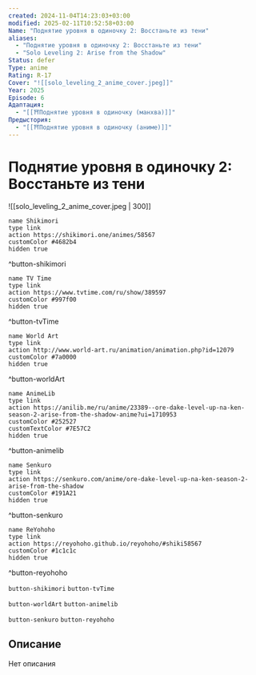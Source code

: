 ```yaml
---
created: 2024-11-04T14:23:03+03:00
modified: 2025-02-11T10:52:58+03:00
Name: "Поднятие уровня в одиночку 2: Восстаньте из тени"
aliases:
  - "Поднятие уровня в одиночку 2: Восстаньте из тени"
  - "Solo Leveling 2: Arise from the Shadow"
Status: defer
Type: anime
Rating: R-17
Cover: "![[solo_leveling_2_anime_cover.jpeg]]"
Year: 2025
Episode: 6
Адаптация:
  - "[[⛩️Поднятие уровня в одиночку (манхва)]]"
Предыстория:
  - "[[⛩️Поднятие уровня в одиночку (аниме)]]"
---
```


# Поднятие уровня в одиночку 2: Восстаньте из тени

![[solo_leveling_2_anime_cover.jpeg | 300]]

```button
name Shikimori
type link
action https://shikimori.one/animes/58567
customColor #4682b4
hidden true
```
^button-shikimori

```button
name TV Time
type link
action https://www.tvtime.com/ru/show/389597
customColor #997f00
hidden true
```
^button-tvTime

```button
name World Art
type link
action http://www.world-art.ru/animation/animation.php?id=12079
customColor #7a0000
hidden true
```
^button-worldArt

```button
name AnimeLib
type link
action https://anilib.me/ru/anime/23389--ore-dake-level-up-na-ken-season-2-arise-from-the-shadow-anime?ui=1710953
customColor #252527
customTextColor #7E57C2
hidden true
```
^button-animelib

```button
name Senkuro
type link
action https://senkuro.com/anime/ore-dake-level-up-na-ken-season-2-arise-from-the-shadow
customColor #191A21
hidden true
```
^button-senkuro

```button
name ReYohoho
type link
action https://reyohoho.github.io/reyohoho/#shiki58567
customColor #1c1c1c
hidden true
```
^button-reyohoho

`button-shikimori` `button-tvTime`

`button-worldArt` `button-animelib`

`button-senkuro` `button-reyohoho`

## Описание

Нет описания

